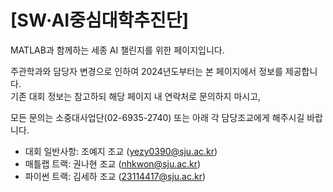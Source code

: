 <p align ="center">
        <h1>[SW·AI중심대학추진단]</h1>
        <p>
            MATLAB과 함께하는 <span class="highlight">세종 AI 챌린지</span>를 위한 페이지입니다.
        </p>
        <p>
            주관학과와 담당자 변경으로 인하여 2024년도부터는 본 페이지에서 정보를 제공합니다.<br>
            기존 대회 정보는 참고하되 해당 페이지 내 연락처로 문의하지 마시고,
        </p>
        <p>
            모든 문의는 <span class="highlight">소중대사업단</span>(02-6935-2740) 또는 아래 각 담당조교에게 해주시길 바랍니다.
        </p>
        <ul class="contact-list">
            <li>대회 일반사항: <span class="highlight">조예지 조교</span> (<a href="mailto:yezy0390@sju.ac.kr">yezy0390@sju.ac.kr</a>)</li>
            <li>매틀랩 트랙: <span class="highlight">권나현 조교</span> (<a href="mailto:nhkwon@sju.ac.kr">nhkwon@sju.ac.kr</a>)</li>
            <li>파이썬 트랙: <span class="highlight">김세하 조교</span> (<a href="mailto:23114417@sju.ac.kr">23114417@sju.ac.kr</a>)</li>
        </ul>
</p>

<!--
**Sejong-AI-Challenge/Sejong-AI-Challenge** is a ✨ _special_ ✨ repository because its `README.md` (this file) appears on your GitHub profile.

Here are some ideas to get you started:

- 🔭 I’m currently working on ...
- 🌱 I’m currently learning ...
- 👯 I’m looking to collaborate on ...
- 🤔 I’m looking for help with ...
- 💬 Ask me about ...
- 📫 How to reach me: ...
- 😄 Pronouns: ...
- ⚡ Fun fact: ...
-->
